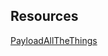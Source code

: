 ## Resources

[PayloadAllTheThings](https://github.com/swisskyrepo/PayloadsAllTheThings/blob/master/Methodology%20and%20Resources/Windows%20-%20Using%20credentials.md)

